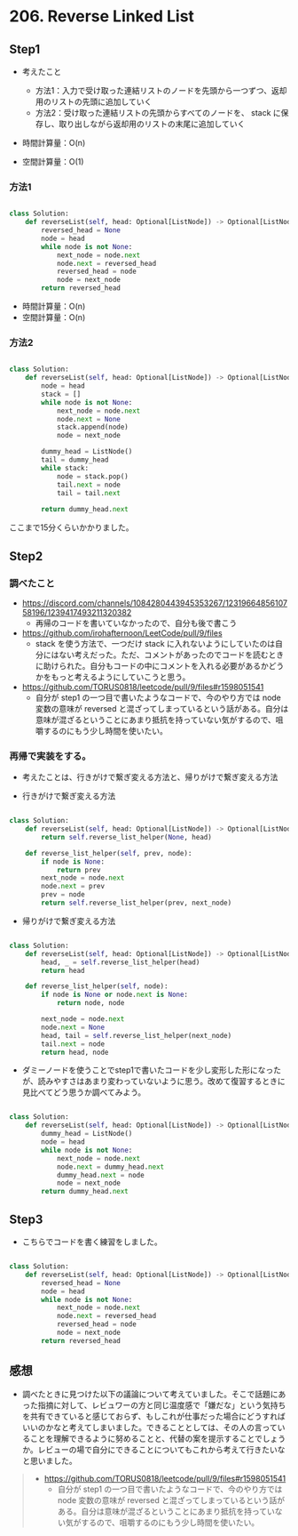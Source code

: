 # 206. Reverse Linked List

## Step1

- 考えたこと
    - 方法1：入力で受け取った連結リストのノードを先頭から一つずつ、返却用のリストの先頭に追加していく
    - 方法2：受け取った連結リストの先頭からすべてのノードを、 stack に保存し、取り出しながら返却用のリストの末尾に追加していく

- 時間計算量：O(n)
- 空間計算量：O(1)

### 方法1

```python

class Solution:
    def reverseList(self, head: Optional[ListNode]) -> Optional[ListNode]:
        reversed_head = None
        node = head
        while node is not None:
            next_node = node.next
            node.next = reversed_head
            reversed_head = node
            node = next_node
        return reversed_head

```

- 時間計算量：O(n)
- 空間計算量：O(n)

### 方法2

```python

class Solution:
    def reverseList(self, head: Optional[ListNode]) -> Optional[ListNode]:
        node = head
        stack = []
        while node is not None:
            next_node = node.next
            node.next = None
            stack.append(node)
            node = next_node

        dummy_head = ListNode()
        tail = dummy_head
        while stack:
            node = stack.pop()
            tail.next = node
            tail = tail.next
        
        return dummy_head.next

```

ここまで15分くらいかかりました。

## Step2

### 調べたこと

- https://discord.com/channels/1084280443945353267/1231966485610758196/1239417493211320382
    - 再帰のコードを書いていなかったので、自分も後で書こう
- https://github.com/irohafternoon/LeetCode/pull/9/files
    - stack を使う方法で、一つだけ stack に入れないようにしていたのは自分にはない考えだった。ただ、コメントがあったのでコードを読むときに助けられた。自分もコードの中にコメントを入れる必要があるかどうかをもっと考えるようにしていこうと思う。
- https://github.com/TORUS0818/leetcode/pull/9/files#r1598051541
    - 自分が step1 の一つ目で書いたようなコードで、今のやり方では node 変数の意味が reversed と混ざってしまっているという話がある。自分は意味が混ざるということにあまり抵抗を持っていない気がするので、咀嚼するのにもう少し時間を使いたい。

### 再帰で実装をする。

- 考えたことは、行きがけで繋ぎ変える方法と、帰りがけで繋ぎ変える方法

- 行きがけで繋ぎ変える方法

```python

class Solution:
    def reverseList(self, head: Optional[ListNode]) -> Optional[ListNode]:
        return self.reverse_list_helper(None, head)

    def reverse_list_helper(self, prev, node):
        if node is None:
            return prev
        next_node = node.next
        node.next = prev
        prev = node
        return self.reverse_list_helper(prev, next_node)

```

- 帰りがけで繋ぎ変える方法

```python 

class Solution:
    def reverseList(self, head: Optional[ListNode]) -> Optional[ListNode]:
        head, _ = self.reverse_list_helper(head)
        return head

    def reverse_list_helper(self, node):
        if node is None or node.next is None:
            return node, node

        next_node = node.next
        node.next = None
        head, tail = self.reverse_list_helper(next_node)
        tail.next = node
        return head, node

```

- ダミーノードを使うことでstep1で書いたコードを少し変形した形になったが、読みやすさはあまり変わっていないように思う。改めて復習するときに見比べてどう思うか調べてみよう。

```python

class Solution:
    def reverseList(self, head: Optional[ListNode]) -> Optional[ListNode]:
        dummy_head = ListNode()
        node = head
        while node is not None:
            next_node = node.next
            node.next = dummy_head.next
            dummy_head.next = node
            node = next_node
        return dummy_head.next

```

## Step3

- こちらでコードを書く練習をしました。

```python

class Solution:
    def reverseList(self, head: Optional[ListNode]) -> Optional[ListNode]:
        reversed_head = None
        node = head
        while node is not None:
            next_node = node.next
            node.next = reversed_head
            reversed_head = node
            node = next_node
        return reversed_head

```

##  感想

- 調べたときに見つけた以下の議論について考えていました。そこで話題にあった指摘に対して、レビュワーの方と同じ温度感で「嫌だな」という気持ちを共有できていると感じておらず、もしこれが仕事だった場合にどうすればいいのかなと考えてしまいました。できることとしては、その人の言っていることを理解できるように努めることと、代替の案を提示することでしょうか。レビューの場で自分にできることについてもこれから考えて行きたいなと思いました。

> - https://github.com/TORUS0818/leetcode/pull/9/files#r1598051541
>    - 自分が step1 の一つ目で書いたようなコードで、今のやり方では node 変数の意味が reversed と混ざってしまっているという話がある。自分は意味が混ざるということにあまり抵抗を持っていない気がするので、咀嚼するのにもう少し時間を使いたい。